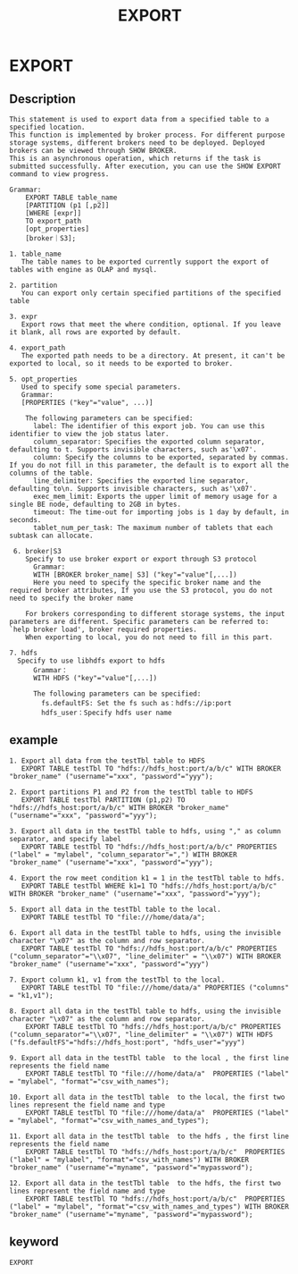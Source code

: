 ﻿---
{
    "title": "EXPORT",
    "language": "en"
}
---

<!-- 
Licensed to the Apache Software Foundation (ASF) under one
or more contributor license agreements.  See the NOTICE file
distributed with this work for additional information
regarding copyright ownership.  The ASF licenses this file
to you under the Apache License, Version 2.0 (the
"License"); you may not use this file except in compliance
with the License.  You may obtain a copy of the License at

  http://www.apache.org/licenses/LICENSE-2.0

Unless required by applicable law or agreed to in writing,
software distributed under the License is distributed on an
"AS IS" BASIS, WITHOUT WARRANTIES OR CONDITIONS OF ANY
KIND, either express or implied.  See the License for the
specific language governing permissions and limitations
under the License.
-->

# EXPORT
## Description

    This statement is used to export data from a specified table to a specified location.
    This function is implemented by broker process. For different purpose storage systems, different brokers need to be deployed. Deployed brokers can be viewed through SHOW BROKER.
    This is an asynchronous operation, which returns if the task is submitted successfully. After execution, you can use the SHOW EXPORT command to view progress.

    Grammar:
        EXPORT TABLE table_name
        [PARTITION (p1 [,p2]]
        [WHERE [expr]]
        TO export_path
        [opt_properties]
        [broker｜S3];

    1. table_name
       The table names to be exported currently support the export of tables with engine as OLAP and mysql.

    2. partition
       You can export only certain specified partitions of the specified table

    3. expr
       Export rows that meet the where condition, optional. If you leave it blank, all rows are exported by default. 

    4. export_path
       The exported path needs to be a directory. At present, it can't be exported to local, so it needs to be exported to broker.

    5. opt_properties
       Used to specify some special parameters.
       Grammar:
       [PROPERTIES ("key"="value", ...)]

        The following parameters can be specified:
          label: The identifier of this export job. You can use this identifier to view the job status later.
          column_separator: Specifies the exported column separator, defaulting to t. Supports invisible characters, such as'\x07'.
          column: Specify the columns to be exported, separated by commas. If you do not fill in this parameter, the default is to export all the columns of the table.
          line_delimiter: Specifies the exported line separator, defaulting to\n. Supports invisible characters, such as'\x07'.
          exec_mem_limit: Exports the upper limit of memory usage for a single BE node, defaulting to 2GB in bytes.
          timeout: The time-out for importing jobs is 1 day by default, in seconds.
          tablet_num_per_task: The maximum number of tablets that each subtask can allocate.

     6. broker|S3
        Specify to use broker export or export through S3 protocol
          Grammar:
          WITH [BROKER broker_name| S3] ("key"="value"[,...])
          Here you need to specify the specific broker name and the required broker attributes, If you use the S3 protocol, you do not need to specify the broker name

        For brokers corresponding to different storage systems, the input parameters are different. Specific parameters can be referred to: `help broker load', broker required properties.
        When exporting to local, you do not need to fill in this part.

    7. hdfs
      Specify to use libhdfs export to hdfs
          Grammar：
          WITH HDFS ("key"="value"[,...])

          The following parameters can be specified:
            fs.defaultFS: Set the fs such as：hdfs://ip:port
            hdfs_user：Specify hdfs user name

## example

    1. Export all data from the testTbl table to HDFS
       EXPORT TABLE testTbl TO "hdfs://hdfs_host:port/a/b/c" WITH BROKER "broker_name" ("username"="xxx", "password"="yyy");

    2. Export partitions P1 and P2 from the testTbl table to HDFS
       EXPORT TABLE testTbl PARTITION (p1,p2) TO "hdfs://hdfs_host:port/a/b/c" WITH BROKER "broker_name" ("username"="xxx", "password"="yyy");

    3. Export all data in the testTbl table to hdfs, using "," as column separator, and specify label
       EXPORT TABLE testTbl TO "hdfs://hdfs_host:port/a/b/c" PROPERTIES ("label" = "mylabel", "column_separator"=",") WITH BROKER "broker_name" ("username"="xxx", "password"="yyy");

    4. Export the row meet condition k1 = 1 in the testTbl table to hdfs.
       EXPORT TABLE testTbl WHERE k1=1 TO "hdfs://hdfs_host:port/a/b/c" WITH BROKER "broker_name" ("username"="xxx", "password"="yyy");

    5. Export all data in the testTbl table to the local.
       EXPORT TABLE testTbl TO "file:///home/data/a";

    6. Export all data in the testTbl table to hdfs, using the invisible character "\x07" as the column and row separator. 
       EXPORT TABLE testTbl TO "hdfs://hdfs_host:port/a/b/c" PROPERTIES ("column_separator"="\\x07", "line_delimiter" = "\\x07") WITH BROKER "broker_name" ("username"="xxx", "password"="yyy")

    7. Export column k1, v1 from the testTbl to the local.
       EXPORT TABLE testTbl TO "file:///home/data/a" PROPERTIES ("columns" = "k1,v1");

    8. Export all data in the testTbl table to hdfs, using the invisible character "\x07" as the column and row separator. 
        EXPORT TABLE testTbl TO "hdfs://hdfs_host:port/a/b/c" PROPERTIES ("column_separator"="\\x07", "line_delimiter" = "\\x07") WITH HDFS ("fs.defaultFS"="hdfs://hdfs_host:port", "hdfs_user"="yyy")

    9. Export all data in the testTbl table  to the local , the first line represents the field name
        EXPORT TABLE testTbl TO "file:///home/data/a"  PROPERTIES ("label" = "mylabel", "format"="csv_with_names");
    
    10. Export all data in the testTbl table  to the local, the first two lines represent the field name and type
        EXPORT TABLE testTbl TO "file:///home/data/a"  PROPERTIES ("label" = "mylabel", "format"="csv_with_names_and_types");

    11. Export all data in the testTbl table  to the hdfs , the first line represents the field name
        EXPORT TABLE testTbl TO "hdfs://hdfs_host:port/a/b/c"  PROPERTIES ("label" = "mylabel", "format"="csv_with_names") WITH BROKER "broker_name" ("username"="myname", "password"="mypassword");
    
    12. Export all data in the testTbl table  to the hdfs, the first two lines represent the field name and type
        EXPORT TABLE testTbl TO "hdfs://hdfs_host:port/a/b/c"  PROPERTIES ("label" = "mylabel", "format"="csv_with_names_and_types") WITH BROKER "broker_name" ("username"="myname", "password"="mypassword");

## keyword
    EXPORT
